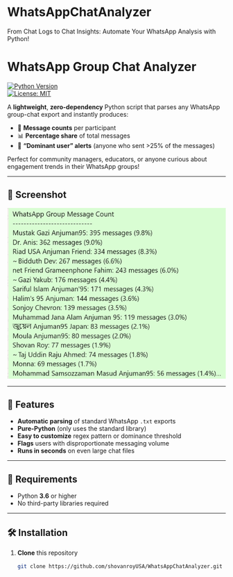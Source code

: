# WhatsAppChatAnalyzer
From Chat Logs to Chat Insights: Automate Your WhatsApp Analysis with Python! 

# WhatsApp Group Chat Analyzer

[![Python Version](https://img.shields.io/badge/python-3.6%2B-blue.svg)](#requirements)  
[![License: MIT](https://img.shields.io/badge/License-MIT-yellow.svg)](./LICENSE)

A **lightweight**, **zero-dependency** Python script that parses any WhatsApp group-chat export and instantly produces:

- 🥇 **Message counts** per participant  
- 📊 **Percentage share** of total messages  
- 🔔 **“Dominant user” alerts** (anyone who sent >25% of the messages)

Perfect for community managers, educators, or anyone curious about engagement trends in their WhatsApp groups!

---

## 📸 Screenshot

![Sample Output](images/sample_output.png)

---

## 🚀 Features

- **Automatic parsing** of standard WhatsApp `.txt` exports  
- **Pure-Python** (only uses the standard library)  
- **Easy to customize** regex pattern or dominance threshold  
- **Flags** users with disproportionate messaging volume  
- **Runs in seconds** on even large chat files  

---

## 🔧 Requirements

- Python **3.6** or higher  
- No third-party libraries required  

---

## 🛠️ Installation

1. **Clone** this repository  
   ```bash
   git clone https://github.com/shovanroyUSA/WhatsAppChatAnalyzer.git
 

